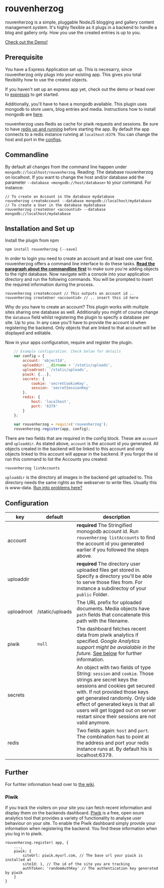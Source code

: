 # rouvenherzog
rouvenherzog is a simple, pluggable NodeJS blogging and gallery content management system. It's highly flexible as it plugs in a backend to handle a blog and gallery only. How you use the created entries is up to you.

[Check out the Demo!](http://demo.rouvenherzog.me)

## Prerequisite
You have a Express Application set up. This is necesarry, since rouvenherzog only plugs into your existing app. This gives you total flexibility how to use the created objects.

If you haven't set up an express app yet, check out the demo or head over to [expressjs](http://www.expressjs.com) to get started.

Additionally, you'll have to have a mongodb available. This plugin uses mongodb to store users, blog entries and media. Instructions how to install mongodb are [here](http://docs.mongodb.org/manual/installation/).

rouvenherzog uses Redis as cache for piwik requests and sessions. Be sure to have [redis up and running](http://redis.io/topics/quickstart) before starting the app. By default the app connects to a redis instance running at `localhost:6379`. You can change the host and port in the [configs](#Configuration).

## Commandline
By default all changes from the command line happen under `mongodb://localhost/rouvenherzog`. Reading: The database rouvenherzog on localhost. If you want to change the host and/or database add the parameter `--database <mongodb://host/database>` to your command. For instance:
    
    // To create an Account in the database mydatabase
    rouveherzog createAccount --database mongodb://localhost/mydatabase
    // To create a User in the database mydatabase
    rouvenherzog createUser <accountid> --database mongodb://localhost/mydatabase

## Installation and Set up
Install the plugin from npm

	npm install rouvenherzog [--save]

In order to login you need to create an account and at least one user first.
rouvenherzog offers a command line interface to do these tasks. [**Read the paragraph about the commandline first**](#Commandline) to make sure you're adding objects to the right database. Now navigate with a console
into your application directory and run the following commands. You will be prompted to insert the required information during the process. 

    rouvenherzog createAccount // This outputs an account id ..
	rouvenherzog createUser <accountid> // .. insert this id here
	
Why do you have to create an account? This plugin works with multiple sites sharing one database as well. Additionally you might of course change the `database` field whilst registering the plugin to specify a database per site. Up to you. In any case you'll have to provide the account id when registering the backend. Only objects that are linked to that account will be displayed and editable.

Now in your apps configuration, require and register the plugin.

``` javascript
    // Example configuration. Check below for details
    var config = {
	    account: 'objectId',
	    uploaddir: __dirname + '/static/uploads',
	    uploadroot: '/static/uploads',
	    piwik: {...},
	    secrets: {
	        cookie: 'secretCookieKey',
	        session: 'secretSessionKey'
	    },
	    redis: {
	        host: 'localhost',
	        port: '6379'
	    }
	};
	
	var rouvenherzog = require('rouvenherzog');
	rouvenherzog.register(app, config);
```

There are two fields that are required in the config block. These are `account` and `uploaddir`.
As stated above, `account` is the account id you generated. All objects created in the backend will be linked to this account and only objects linked to this account will appear in the backend. If you forgot the id run this command to list the Accounts you created:
    
    rouvenherzog listAccounts

`uploaddir` is the directory all images in the backend get uploaded to. This directory needs the same rights as the webserver to write files. Usually this is www-data. [Run into problems here?](https://www.google.de/search?q=how%20to%20change%20directory%20permission%20in%20...)

## Configuration
| key | default | description |
|-----|---------|-------------|
| account || **required** The Stringified monogodb account id. Run `rouvenherzog listAccounts` to find the account id you generated earlier if you followed the steps above.
| uploaddir|| **required** The directory user uploaded files get stored in. Specify a directory you'll be able to serve those files from. For instance a subdirectoy of your `public` Folder.
| uploadroot| /static/uploads | The URL prefix for uploaded documents. Media objects have `path` fields that concatenate this path with the filename.
| piwik| `null` | The dashboard fetches recent data from piwik analytics if specified. *Google Analytics support might be avaialable in the future.*  [See below](#Piwik) for further information.
| secrets || An object with two fields of type String: `session` and `cookie`. Those strings are secret keys the sessions and cookies get secured with. If not provided those keys get generated randomly. Only side effect of generated keys is that all users will get logged out on server restart since their sessions are not valid anymore.
| redis || Two fields again: `host` and `port`. The combination has to point at the address and port your redis instance runs at. By default his is localhost:6379.

## Further
For furhter information head over to [the wiki](https://github.com/rouvenherzog/rouvenherzog/wiki/00-Home).

### Piwik
If you track the visiters on your site you can fetch recent information and display them on the backends dashboard. [Piwik](http://www.piwik.org) is a free, open soure analytics tool that provides a variety of functionality to analyse user behaviour on your site.
To enable the Piwik dashboard simply provide your information when registering the backend. You find these information when you log in to piwik.

    rouvenherzog.register( app, {
        ...,
        piwik: {
            siteUrl: piwik.myurl.com, // The base url your piwik is installed at
            siteId: 1, // The id of the site you are tracking
            authToken: 'randomAuthKey' // The authentication key generated by piwik
        }
    }